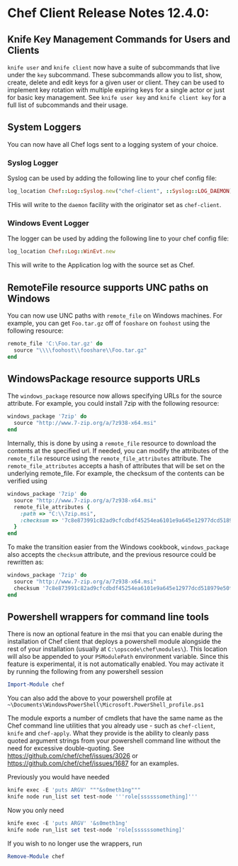 # Chef Client Release Notes 12.4.0:

## Knife Key Management Commands for Users and Clients

`knife user` and `knife client` now have a suite of subcommands that live under
the `key` subcommand. These subcommands allow you to list, show, create, delete
and edit keys for a given user or client. They can be used to implement
key rotation with multiple expiring keys for a single actor or just
for basic key management. See `knife user key` and `knife client key`
for a full list of subcommands and their usage.

## System Loggers

You can now have all Chef logs sent to a logging system of your choice.

### Syslog Logger

Syslog can be used by adding the following line to your chef config
file:

```ruby
log_location Chef::Log::Syslog.new("chef-client", ::Syslog::LOG_DAEMON)
```

THis will write to the `daemon` facility with the originator set as
`chef-client`.

### Windows Event Logger

The logger can be used by adding the following line to your chef config file:

```ruby
log_location Chef::Log::WinEvt.new
```

This will write to the Application log with the source set as Chef.

## RemoteFile resource supports UNC paths on Windows

You can now use UNC paths with `remote_file` on Windows machines. For
example, you can get `Foo.tar.gz` off of `fooshare` on `foohost` using
the following resource:

```ruby
remote_file 'C:\Foo.tar.gz' do
  source "\\\\foohost\\fooshare\\Foo.tar.gz"
end
```

## WindowsPackage resource supports URLs

The `windows_package` resource now allows specifying URLs for the source
attribute. For example, you could install 7zip with the following resource:

```ruby
windows_package '7zip' do
  source "http://www.7-zip.org/a/7z938-x64.msi"
end
```

Internally, this is done by using a `remote_file` resource to download the
contents at the specified url. If needed, you can modify the attributes of
the `remote_file` resource using the `remote_file_attributes` attribute. 
The `remote_file_attributes` accepts a hash of attributes that will be set
on the underlying remote_file. For example, the checksum of the contents can 
be verified using

```ruby
windows_package '7zip' do
  source "http://www.7-zip.org/a/7z938-x64.msi"
  remote_file_attributes {
    :path => "C:\\7zip.msi",
    :checksum => '7c8e873991c82ad9cfcdbdf45254ea6101e9a645e12977dcd518979e50fdedf3'
  }
end
```

To make the transition easier from the Windows cookbook, `windows_package` also 
accepts the `checksum` attribute, and the previous resource could be rewritten
as:

```ruby
windows_package '7zip' do
  source "http://www.7-zip.org/a/7z938-x64.msi"
  checksum '7c8e873991c82ad9cfcdbdf45254ea6101e9a645e12977dcd518979e50fdedf3'
end
```

## Powershell wrappers for command line tools

There is now an optional feature in the msi that you can enable during the
installation of Chef client that deploys a powershell module alongside the rest
of your installation (usually at `C:\opscode\chef\modules\`).  This location
will also be appended to your `PSModulePath` environment variable.  Since this
feature is experimental, it is not automatically enabled.  You may activate it
by running the following from any powershell session
```powershell
Import-Module chef
```
You can also add the above to your powershell profile at 
`~\Documents\WindowsPowerShell\Microsoft.PowerShell_profile.ps1`

The module exports a number of cmdlets that have the same name as the Chef
command line utilities that you already use - such as `chef-client`, `knife`
and `chef-apply`.  What they provide is the ability to cleanly pass quoted
argument strings from your powershell command line without the need for excessive
double-quoting.  See https://github.com/chef/chef/issues/3026 or 
https://github.com/chef/chef/issues/1687 for an examples.

Previously you would have needed
```powershell
knife exec -E 'puts ARGV' """&s0meth1ng"""
knife node run_list set test-node '''role[ssssssomething]'''
```

Now you only need
```powershell
knife exec -E 'puts ARGV' '&s0meth1ng'
knife node run_list set test-node 'role[ssssssomething]'
```

If you wish to no longer use the wrappers, run
```powershell
Remove-Module chef
```
